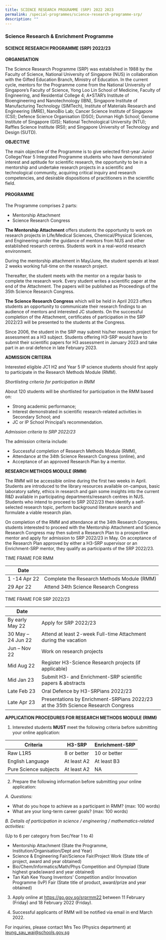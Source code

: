 ```yaml
---
title: SCIENCE RESEARCH PROGRAMME (SRP) 2022 2023
permalink: /special-programmes/science-research-programme-srp/
description: ""
---
```

### Science Research & Enrichment Programme

#### **SCIENCE RESEARCH PROGRAMME (SRP) 2022/23**

**ORGANISATION**

The Science Research Programme (SRP) was established in 1988 by the Faculty of Science, National University of Singapore (NUS) in collaboration with the Gifted Education Branch, Ministry of Education.  In the current cycle, mentors for the Programme come from the National University of Singapore’s Faculty of Science, Yong Loo Lin School of Medicine, Faculty of Engineering, and Residential College 4; A*STAR’s Institute of Bioengineering and Nanotechnology (IBN), Singapore Institute of Manufacturing Technology (SIMTech), Institute of Materials Research and Engineering (IMRE), NanoBio Lab; Cancer Science Institute of Singapore (CSI); Defence Science Organisation (DSO); Dunman High School; Genome Institute of Singapore (GIS); National Technological University (NTU); Raffles Science Institute (RSI); and Singapore University of Technology and Design (SUTD).

 

**OBJECTIVE**

The main objective of the Programme is to give selected first-year Junior College/Year 5 Integrated Programme students who have demonstrated interest and aptitude for scientific research, the opportunity to be in a mentorship and undertake research projects in a scientific and technological community, acquiring critical inquiry and research competencies, and desirable dispositions of practitioners in the scientific field.

 

#### PROGRAMME

The Programme comprises 2 parts:

* Mentorship Attachment
* Science Research Congress
 

**The Mentorship Attachment** offers students the opportunity to work on research projects in Life/Medical Sciences, Chemical/Physical Sciences, and Engineering under the guidance of mentors from NUS and other established research centres.  Students work in a real-world research environment.

During the mentorship attachment in May/June, the student spends at least 2 weeks working full-time on the research project.

Thereafter, the student meets with the mentor on a regular basis to complete the research work.  Every student writes a scientific paper at the end of the Attachment.  The papers will be published as Proceedings of the 35th Science Research Congress.

 

**The Science Research Congress** which will be held in April 2023 offers students an opportunity to communicate their research findings to an audience of mentors and interested JC students.  On the successful completion of the Attachment, certificates of participation in the SRP 2022/23 will be presented to the students at the Congress.

Since 2006, the student in the SRP may submit his/her research project for assessment as a H3 subject.  Students offering H3-SRP would have to submit their scientific papers for H3 assessment in January 2023 and take part in an oral defence in late February 2023.

 

**ADMISSION CRITERIA**

Interested eligible JC1 H2 and Year 5 IP science students should first apply to participate in the Research Methods Module (RMM).

*Shortlisting criteria for participation in RMM*

About 120 students will be shortlisted for participation in the RMM based on:

* Strong academic performance;
* Interest demonstrated in scientific research-related activities in Secondary School; and
* JC or IP School Principal’s recommendation.


*Admission criteria to SRP 2022/23*

The admission criteria include:

* Successful completion of Research Methods Module (RMM),
* Attendance at the 34th Science Research Congress (online), and
* Acceptance of an approved Research Plan by a mentor.


**RESEARCH METHODS MODULE (RMM)**

The RMM will be accessible online during the first two weeks in April. Students are introduced to the library resources available on-campus, basic laboratory safety, ethics in research and gain some insights into the current R&D available in participating departments/research centres in NUS.  Students who intend to proceed to SRP 2022/23 then identify a self-selected research topic, perform background literature search and formulate a viable research plan.

On completion of the RMM and attendance at the 34th Research Congress, students interested to proceed with the Mentorship Attachment and Science Research Congress may then submit a Research Plan to a prospective mentor and apply for admission to SRP 2022/23 in May.  On acceptance of the Research Plan approved by either a H3-SRP supervisor or an Enrichment-SRP mentor, they qualify as participants of the SRP 2022/23.

 

TIME FRAME FOR RMM

| Date |  |
|---|---|
| 1 -14 Apr 22 | Complete the Research Methods Module (RMM) |
| 29 Apr 22 | Attend 34th Science Research Congress |

TIME FRAME FOR SRP 2022/23

| Date |  |
|---|---|
| By early May 22 | Apply for SRP 2022/23 |
| 30 May – 24 Jun 22 | Attend at least 2-week Full-time Attachment during the vacation |
| Jun – Nov 22 | Work on research projects |
| Mid Aug 22 | Register H3-Science Research projects (if applicable) |
| Mid Jan 23 | Submit H3- and Enrichment-SRP scientific papers & abstracts |
| Late Feb 23 | Oral Defence by H3-SRPians 2022/23 |
| Late Apr 23 | Presentations by Enrichment-SRPians 2022/23 at the 35th Science Research Congress |

**APPLICATION PROCEDURES FOR RESEARCH METHODS MODULE (RMM)**

1.  Interested students **MUST** meet the following criteria before submitting your online application:

| **Criteria** | **H3-SRP** | **Enrichment-SRP** |
|---|---|---|
| Raw L1R5 | 8 or better | 10 or better |
| English Language | At least A2 | At least B3 |
| Pure Science subjects | At least A2 | NA |


2.  Prepare the following information before submitting your online application:

*A.    Questions:*
* What do you hope to achieve as a participant in RMM? (max: 100 words)
* What are your long-term career goals? (max: 100 words)


*B.    Details of participation in science / engineering / mathematics-related activities:*

(Up to 6 per category from Sec/Year 1 to 4)

* Mentorship Attachment (State the Programme, Institution/Organisation/Dept and Year)
* Science & Engineering Fair/Science Fair/Project Work (State title of project, award and year obtained)
* Bio/Chem/Informatics/Math/Phys Competition and Olympiad (State highest grade/award and year obtained)
* Tan Kah Kee Young Inventors' Competition and/or Innovation Programme (IvP) Fair (State title of product, award/prize and year obtained)

3.  Apply online at https://go.gov.sg/srprmm22 between 11 February (Friday) and 18 February 2022 (Friday).

4.  Successful applicants of RMM will be notified via email in end March 2022.


For inquiries, please contact Mrs Teo (Physics department) at leung_sau_wai@schools.gov.sg